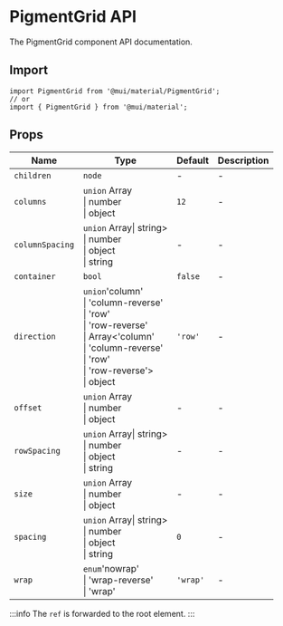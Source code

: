 # PigmentGrid API

The PigmentGrid component API documentation.

## Import

```
import PigmentGrid from '@mui/material/PigmentGrid';
// or
import { PigmentGrid } from '@mui/material';
```

## Props

| Name | Type | Default | Description |
| --- | --- | --- | --- |
| `children` | `node` | - | - |
| `columns` | `union` Array<br>\| number<br>\| object | `12` | - |
| `columnSpacing` | `union` Array\| string><br>\| number<br>\| object<br>\| string | - | - |
| `container` | `bool` | `false` | - |
| `direction` | `union`'column'<br>\| 'column-reverse'<br>\| 'row'<br>\| 'row-reverse'<br>\| Array<'column'<br>\| 'column-reverse'<br>\| 'row'<br>\| 'row-reverse'><br>\| object | `'row'` | - |
| `offset` | `union` Array<br>\| number<br>\| object | - | - |
| `rowSpacing` | `union` Array\| string><br>\| number<br>\| object<br>\| string | - | - |
| `size` | `union` Array<br>\| number<br>\| object | - | - |
| `spacing` | `union` Array\| string><br>\| number<br>\| object<br>\| string | `0` | - |
| `wrap` | `enum`'nowrap'<br>\| 'wrap-reverse'<br>\| 'wrap' | `'wrap'` | - |

:::info
The `ref` is forwarded to the root element.
:::